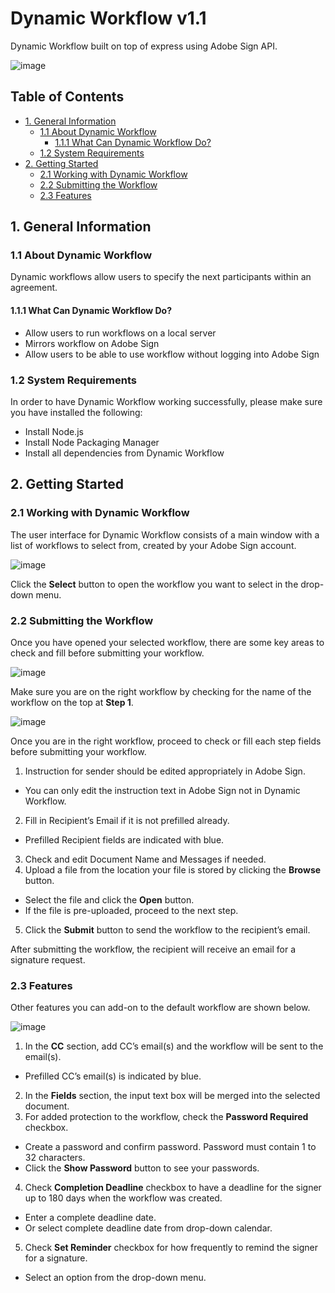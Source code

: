 # Dynamic Workflow v1.1
Dynamic Workflow built on top of express using Adobe Sign API.

![image](https://user-images.githubusercontent.com/33329695/71855049-d8464b80-3094-11ea-94db-88a0fc492723.png)

## Table of Contents
- [1. General Information](#1.-general-information)
  - [1.1 About Dynamic Workflow](#1.1-about-dynamic-workflow)
    - [1.1.1 What Can Dynamic Workflow Do?](#1.1.1-what-can-dynamic-workflow-do-?)
  - [1.2 System Requirements](#1.2-system-requirements)
- [2. Getting Started](#2.-getting-started)
  - [2.1 Working with Dynamic Workflow](#2.1-working-with-dynamic-workflow)
  - [2.2 Submitting the Workflow](#2.2-submitting-the-workflow)
  - [2.3 Features](#2.3-features)
  
## 1. General Information
### 1.1 About Dynamic Workflow
Dynamic workflows allow users to specify the next participants within an agreement.
#### 1.1.1 What Can Dynamic Workflow Do?
- Allow users to run workflows on a local server
- Mirrors workflow on Adobe Sign
- Allow users to be able to use workflow without logging into Adobe Sign
### 1.2 System Requirements
In order to have Dynamic Workflow working successfully, please make sure you have installed the following:
- Install Node.js
- Install Node Packaging Manager
- Install all dependencies from Dynamic Workflow 

## 2. Getting Started
### 2.1 Working with Dynamic Workflow
The user interface for Dynamic Workflow consists of a main window with a list of workflows to select from, created by your Adobe Sign account. 

![image](https://user-images.githubusercontent.com/33329695/71855701-a3d38f00-3096-11ea-8f77-32877540c0c4.png)

Click the **Select** button to open the workflow you want to select in the drop-down menu.

### 2.2 Submitting the Workflow
Once you have opened your selected workflow, there are some key areas to check and fill before submitting your workflow.

![image](https://user-images.githubusercontent.com/33329695/71854905-68d05c00-3094-11ea-87ab-d05d86000ac2.png)

Make sure you are on the right workflow by checking for the name of the workflow on the top at **Step 1**.

![image](https://user-images.githubusercontent.com/33329695/71854959-90272900-3094-11ea-961f-7e76846023f1.png)

Once you are in the right workflow, proceed to check or fill each step fields before submitting your workflow.

1. Instruction for sender should be edited appropriately in Adobe Sign. 
- You can only edit the instruction text in Adobe Sign not in Dynamic Workflow.
2. Fill in Recipient’s Email if it is not prefilled already.
- Prefilled Recipient fields are indicated with blue.
3. Check and edit Document Name and Messages if needed.
4.	Upload a file from the location your file is stored by clicking the **Browse** button.
- Select the file and click the **Open** button. 
- If the file is pre-uploaded, proceed to the next step.
5.	Click the **Submit** button to send the workflow to the recipient’s email.

After submitting the workflow, the recipient will receive an email for a signature request.

### 2.3 Features
Other features you can add-on to the default workflow are shown below.

![image](https://user-images.githubusercontent.com/33329695/71854974-96b5a080-3094-11ea-93ec-b311fad31afa.png)

1.	In the **CC** section, add CC’s email(s) and the workflow will be sent to the email(s).
- Prefilled CC’s email(s) is indicated by blue.
2.	In the **Fields** section, the input text box will be merged into the selected document.
3.	For added protection to the workflow, check the **Password Required** checkbox.
- Create a password and confirm password. Password must contain 1 to 32 characters.
- Click the **Show Password** button to see your passwords. 
4.	Check **Completion Deadline** checkbox to have a deadline for the signer up to 180 days when the workflow was created. 
- Enter a complete deadline date.
- Or select complete deadline date from drop-down calendar. 
5.	Check **Set Reminder** checkbox for how frequently to remind the signer for a signature.
- Select an option from the drop-down menu.
